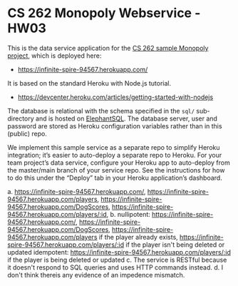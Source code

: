 # CS 262 Monopoly Webservice - HW03

This is the data service application for the 
[CS 262 sample Monopoly project](https://github.com/calvin-cs262-organization/monopoly-project),
 which is deployed here:
          
- <https://infinite-spire-94567.herokuapp.com/>

It is based on the standard Heroku with Node.js tutorial.

- <https://devcenter.heroku.com/articles/getting-started-with-nodejs>  

The database is relational with the schema specified in the `sql/` sub-directory
and is hosted on [ElephantSQL](https://www.elephantsql.com/). The database server,
user and password are stored as Heroku configuration variables rather than in this 
(public) repo.

We implement this sample service as a separate repo to simplify Heroku integration;
it&rsquo;s easier to auto-deploy a separate repo to Heroku. For your team project&rsquo;s 
data service, configure your Heroku app to auto-deploy from the master/main branch 
of your service repo. See the instructions for how to do this under the 
&ldquo;Deploy&rdquo; tab in your Heroku application&rsquo;s dashboard.
 

a. <https://infinite-spire-94567.herokuapp.com/>, <https://infinite-spire-94567.herokuapp.com/players>, <https://infinite-spire-94567.herokuapp.com/DogScores>,
<https://infinite-spire-94567.herokuapp.com/players/:id>,
b. nullipotent: <https://infinite-spire-94567.herokuapp.com/>, <https://infinite-spire-94567.herokuapp.com/DogScores>, <https://infinite-spire-94567.herokuapp.com/players> if the player already exists,
<https://infinite-spire-94567.herokuapp.com/players/:id> if the player isn't being deleted or updated
idempotent: <https://infinite-spire-94567.herokuapp.com/players/:id> if the player is being deleted or updated
c. The service is RESTful because it doesn't respond to SQL queries and uses HTTP commands instead.
d. I don't think thereis any evidence of an impedence mismatch.
